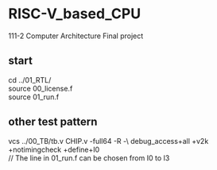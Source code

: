 # RISC-V_based_CPU
111-2 Computer Architecture Final project

## start  
cd ../01_RTL/  <br>
source 00_license.f  <br>
source 01_run.f  <br>


## other test pattern  
vcs ../00_TB/tb.v CHIP.v -full64 -R -\ debug_access+all +v2k +notimingcheck +define+I0   <br>
// The line in 01_run.f can be chosen from I0 to I3


